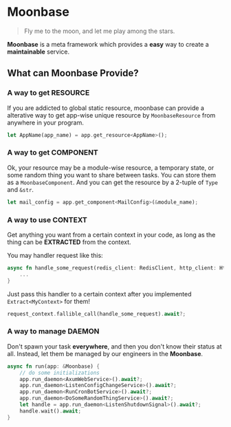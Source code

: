 # Moonbase

> Fly me to the moon, and let me play among the stars.

**Moonbase** is a meta framework which provides a **easy** way to create a **maintainable** service.

## What can Moonbase Provide?



### A way to get **RESOURCE**

If you are addicted to global static resource, moonbase can provide a alterative way to get app-wise unique resource by `MoonbaseResource` from anywhere in your program.

```rust
let AppName(app_name) = app.get_resource<AppName>();
```
### A way to get **COMPONENT**

Ok, your resource may be a module-wise resource, a temporary state, or some random thing you want to share between tasks. You can store them as a `MoonbaseComponent`. And you can get the resource by a 2-tuple of `Type` and `&str`.


```rust
let mail_config = app.get_component<MailConfig>(&module_name);
```

### A way to use **CONTEXT**

Get anything you want from a certain context in your code, as long as the thing can be **EXTRACTED** from the context.


You may handler request like this:
```rust
async fn handle_some_request(redis_client: RedisClient, http_client: HttpClient, config: Arc<MyModuleConfig>, db_connection: Db, ...) -> Result<(), Error> {
    ...
}
```

Just pass this handler to a certain context after you implemented `Extract<MyContext>` for them!
```rust
request_context.fallible_call(handle_some_request).await?;
```

### A way to manage **DAEMON**

Don't spawn your task **everywhere**, and then you don't know their status at all. Instead, let them be managed by our engineers in the **Moonbase**.

```rust
async fn run(app: &Moonbase) {
    // do some initializations
    app.run_daemon<AxumWebService>().await?;
    app.run_daemon<ListenConfigChangeService>().await?;
    app.run_daemon<RunCronBotService>().await?;
    app.run_daemon<DoSomeRandomThingService>().await?;
    let handle = app.run_daemon<ListenShutdownSignal>().await?;
    handle.wait().await;
}
```
